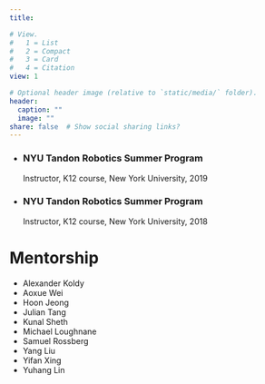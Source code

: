 ```yaml
---
title: 

# View.
#   1 = List
#   2 = Compact
#   3 = Card
#   4 = Citation
view: 1

# Optional header image (relative to `static/media/` folder).
header:
  caption: ""
  image: ""
share: false  # Show social sharing links?
---
```


* ### NYU Tandon Robotics Summer Program

	Instructor, K12 course, New York University, 2019

* ### NYU Tandon Robotics Summer Program

	Instructor, K12 course, New York University, 2018

# Mentorship

* Alexander Koldy
* Aoxue Wei
* Hoon Jeong
* Julian Tang
* Kunal Sheth
* Michael Loughnane
* Samuel Rossberg
* Yang Liu
* Yifan Xing
* Yuhang Lin

